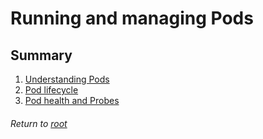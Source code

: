 # Running and managing Pods

## Summary

1. [Understanding Pods](01understandingPods.md)
2. [Pod lifecycle](02podLifecycle.md)
3. [Pod health and Probes](03podHealthProbes.md)

###### Return to [root](https://github.com/l12f3r/CKAstudy/)